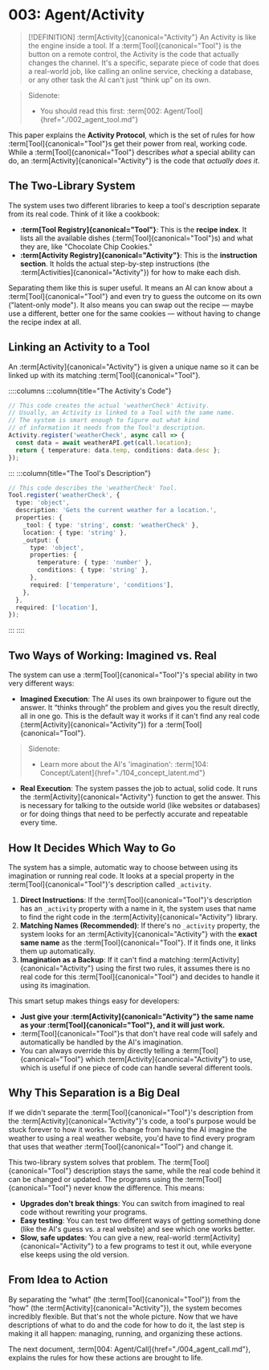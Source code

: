 # 003: Agent/Activity

> [!DEFINITION] :term[Activity]{canonical="Activity"}
> An Activity is like the engine inside a tool. If a :term[Tool]{canonical="Tool"} is the button on a remote control, the Activity is the code that actually changes the channel. It's a specific, separate piece of code that does a real-world job, like calling an online service, checking a database, or any other task the AI can't just “think up” on its own.

> Sidenote:
> *   You should read this first: :term[002: Agent/Tool]{href="./002_agent_tool.md"}

This paper explains the **Activity Protocol**, which is the set of rules for how :term[Tool]{canonical="Tool"}s get their power from real, working code. While a :term[Tool]{canonical="Tool"} describes *what* a special ability can do, an :term[Activity]{canonical="Activity"} is the code that *actually does it*.

## The Two-Library System

The system uses two different libraries to keep a tool's description separate from its real code. Think of it like a cookbook:

*   **:term[Tool Registry]{canonical="Tool"}**: This is the **recipe index**. It lists all the available dishes (:term[Tool]{canonical="Tool"}s) and what they are, like "Chocolate Chip Cookies."
*   **:term[Activity Registry]{canonical="Activity"}**: This is the **instruction section**. It holds the actual step-by-step instructions (the :term[Activities]{canonical="Activity"}) for how to make each dish.

Separating them like this is super useful. It means an AI can know about a :term[Tool]{canonical="Tool"} and even try to guess the outcome on its own ("latent-only mode"). It also means you can swap out the recipe — maybe use a different, better one for the same cookies — without having to change the recipe index at all.

## Linking an Activity to a Tool

An :term[Activity]{canonical="Activity"} is given a unique name so it can be linked up with its matching :term[Tool]{canonical="Tool"}.

::::columns
:::column{title="The Activity's Code"}

```typescript
// This code creates the actual 'weatherCheck' Activity.
// Usually, an Activity is linked to a Tool with the same name.
// The system is smart enough to figure out what kind
// of information it needs from the Tool's description.
Activity.register('weatherCheck', async call => {
  const data = await weatherAPI.get(call.location);
  return { temperature: data.temp, conditions: data.desc };
});
```

:::
:::column{title="The Tool's Description"}

```typescript
// This code describes the 'weatherCheck' Tool.
Tool.register('weatherCheck', {
  type: 'object',
  description: 'Gets the current weather for a location.',
  properties: {
    _tool: { type: 'string', const: 'weatherCheck' },
    location: { type: 'string' },
    _output: {
      type: 'object',
      properties: {
        temperature: { type: 'number' },
        conditions: { type: 'string' },
      },
      required: ['temperature', 'conditions'],
    },
  },
  required: ['location'],
});
```

:::
::::

## Two Ways of Working: Imagined vs. Real

The system can use a :term[Tool]{canonical="Tool"}'s special ability in two very different ways:

*   **Imagined Execution**: The AI uses its own brainpower to figure out the answer. It “thinks through” the problem and gives you the result directly, all in one go. This is the default way it works if it can't find any real code (:term[Activity]{canonical="Activity"}) for a :term[Tool]{canonical="Tool"}.
  > Sidenote:
  > *   Learn more about the AI's 'imagination': :term[104: Concept/Latent]{href="./104_concept_latent.md"}
*   **Real Execution**: The system passes the job to actual, solid code. It runs the :term[Activity]{canonical="Activity"} function to get the answer. This is necessary for talking to the outside world (like websites or databases) or for doing things that need to be perfectly accurate and repeatable every time.

## How It Decides Which Way to Go

The system has a simple, automatic way to choose between using its imagination or running real code. It looks at a special property in the :term[Tool]{canonical="Tool"}'s description called `_activity`.

1.  **Direct Instructions**: If the :term[Tool]{canonical="Tool"}'s description has an `_activity` property with a name in it, the system uses that name to find the right code in the :term[Activity]{canonical="Activity"} library.
2.  **Matching Names (Recommended)**: If there's no `_activity` property, the system looks for an :term[Activity]{canonical="Activity"} with the **exact same name** as the :term[Tool]{canonical="Tool"}. If it finds one, it links them up automatically.
3.  **Imagination as a Backup**: If it can't find a matching :term[Activity]{canonical="Activity"} using the first two rules, it assumes there is no real code for this :term[Tool]{canonical="Tool"} and decides to handle it using its imagination.

This smart setup makes things easy for developers:

*   **Just give your :term[Activity]{canonical="Activity"} the same name as your :term[Tool]{canonical="Tool"}, and it will just work.**
*   :term[Tool]{canonical="Tool"}s that don't have real code will safely and automatically be handled by the AI's imagination.
*   You can always override this by directly telling a :term[Tool]{canonical="Tool"} which :term[Activity]{canonical="Activity"} to use, which is useful if one piece of code can handle several different tools.

## Why This Separation is a Big Deal

If we didn't separate the :term[Tool]{canonical="Tool"}'s description from the :term[Activity]{canonical="Activity"}'s code, a tool's purpose would be stuck forever to how it works. To change from having the AI imagine the weather to using a real weather website, you'd have to find every program that uses that weather :term[Tool]{canonical="Tool"} and change it.

This two-library system solves that problem. The :term[Tool]{canonical="Tool"} description stays the same, while the real code behind it can be changed or updated. The programs using the :term[Tool]{canonical="Tool"} never know the difference. This means:

*   **Upgrades don't break things**: You can switch from imagined to real code without rewriting your programs.
*   **Easy testing**: You can test two different ways of getting something done (like the AI's guess vs. a real website) and see which one works better.
*   **Slow, safe updates**: You can give a new, real-world :term[Activity]{canonical="Activity"} to a few programs to test it out, while everyone else keeps using the old version.

## From Idea to Action

By separating the “what” (the :term[Tool]{canonical="Tool"}) from the “how” (the :term[Activity]{canonical="Activity"}), the system becomes incredibly flexible. But that's not the whole picture. Now that we have descriptions of what to do and the code for how to do it, the last step is making it all happen: managing, running, and organizing these actions.

The next document, :term[004: Agent/Call]{href="./004_agent_call.md"}, explains the rules for how these actions are brought to life.
